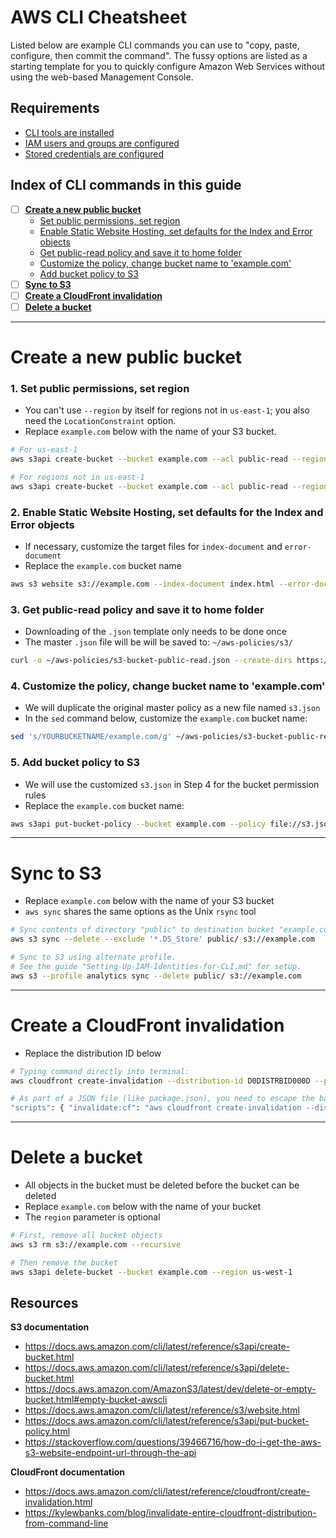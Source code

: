 # AWS CLI Cheatsheet
Listed below are example CLI commands you can use to "copy, paste, configure, then commit the command". The fussy options are listed as a starting template for you to quickly configure Amazon Web Services without using the web-based Management Console.

## Requirements
 * [CLI tools are installed](./Setting-Up-AWS-CLI-Tools.md)
 * [IAM users and groups are configured](./Setting-Up-IAM-Identities-for-CLI.md#create-a-group-with-limited-admin-privileges)
 * [Stored credentials are configured](./Setting-Up-IAM-Identities-for-CLI.md#setting-up-stored-credentials-with-cli)

## Index of CLI commands in this guide
 - [ ] [**Create a new public bucket**](./AWS-CLI-Cheatsheet.md#create-a-new-public-bucket)
   * [Set public permissions, set region](./AWS-CLI-Cheatsheet.md#1-set-public-permissions-set-region)
   * [Enable Static Website Hosting, set defaults for the Index and Error objects](./AWS-CLI-Cheatsheet.md#2-enable-static-website-hosting-set-defaults-for-the-index-and-error-objects)
   * [Get public-read policy and save it to home folder](./AWS-CLI-Cheatsheet.md#3-get-public-read-policy-and-save-it-to-home-folder)
   * [Customize the policy, change bucket name to 'example.com'](./AWS-CLI-Cheatsheet.md#4-customize-the-policy-change-bucket-name-to-examplecom)
   * [Add bucket policy to S3](./AWS-CLI-Cheatsheet.md#5-add-bucket-policy-to-s3)
 - [ ] [**Sync to S3**](./AWS-CLI-Cheatsheet.md#sync-to-s3)
 - [ ] [**Create a CloudFront invalidation**](./AWS-CLI-Cheatsheet.md#create-a-cloudfront-invalidation)
 - [ ] [**Delete a bucket**](./AWS-CLI-Cheatsheet.md#delete-a-bucket)

---

# Create a new public bucket

### 1. Set public permissions, set region
  * You can't use `--region` by itself for regions not in `us-east-1`; you also need the `LocationConstraint` option.
  * Replace `example.com` below with the name of your S3 bucket.
  ```bash
  # For us-east-1
  aws s3api create-bucket --bucket example.com --acl public-read --region us-east-1

  # For regions not in us-east-1
  aws s3api create-bucket --bucket example.com --acl public-read --region us-west-1 --create-bucket-configuration LocationConstraint=us-west-1
  ```

### 2. Enable Static Website Hosting, set defaults for the Index and Error objects
  * If necessary, customize the target files for `index-document` and `error-document`
  * Replace the `example.com` bucket name
```bash
aws s3 website s3://example.com --index-document index.html --error-document index.html
```

### 3. Get public-read policy and save it to home folder
  * Downloading of the `.json` template only needs to be done once
  * The master `.json` file will be will be saved to: `~/aws-policies/s3/`
```bash
curl -o ~/aws-policies/s3-bucket-public-read.json --create-dirs https://raw.githubusercontent.com/spiritphyz/aws-policies/master/s3/s3-bucket-public-read.json
```

### 4. Customize the policy, change bucket name to 'example.com'
  * We will duplicate the original master policy as a new file named `s3.json`
  * In the `sed` command below, customize the `example.com` bucket name:
```bash
sed 's/YOURBUCKETNAME/example.com/g' ~/aws-policies/s3-bucket-public-read.json > s3.json
```

### 5. Add bucket policy to S3
  * We will use the customized `s3.json` in Step 4 for the bucket permission rules
  * Replace the `example.com` bucket name:
```bash
aws s3api put-bucket-policy --bucket example.com --policy file://s3.json
```
---

# Sync to S3
  * Replace `example.com` below with the name of your S3 bucket
  * `aws sync` shares the same options as the Unix `rsync` tool
```bash
# Sync contents of directory "public" to destination bucket "example.com"
aws s3 sync --delete --exclude '*.DS_Store' public/ s3://example.com

# Sync to S3 using alternate profile.
# See the guide "Setting-Up-IAM-Identities-for-CLI.md" for setup.
aws s3 --profile analytics sync --delete public/ s3://example.com
```

---

# Create a CloudFront invalidation
  * Replace the distribution ID below
```bash
# Typing command directly into terminal:
aws cloudfront create-invalidation --distribution-id D0DISTRBID000D --paths /\*

# As part of a JSON file (like package.json), you need to escape the backslash character:
"scripts": { "invalidate:cf": "aws cloudfront create-invalidation --distribution-id D0DISTRBID000D --paths /\\*" }
```

---

# Delete a bucket
  * All objects in the bucket must be deleted before the bucket can be deleted
  * Replace `example.com` below with the name of your bucket
  * The `region` parameter is optional
```bash
# First, remove all bucket objects
aws s3 rm s3://example.com --recursive

# Then remove the bucket
aws s3api delete-bucket --bucket example.com --region us-west-1
```

## Resources
**S3 documentation**
  * https://docs.aws.amazon.com/cli/latest/reference/s3api/create-bucket.html
  * https://docs.aws.amazon.com/cli/latest/reference/s3api/delete-bucket.html
  * https://docs.aws.amazon.com/AmazonS3/latest/dev/delete-or-empty-bucket.html#empty-bucket-awscli
  * https://docs.aws.amazon.com/cli/latest/reference/s3/website.html
  * https://docs.aws.amazon.com/cli/latest/reference/s3api/put-bucket-policy.html
  * https://stackoverflow.com/questions/39466716/how-do-i-get-the-aws-s3-website-endpoint-url-through-the-api

**CloudFront documentation**
  * https://docs.aws.amazon.com/cli/latest/reference/cloudfront/create-invalidation.html
  * https://kylewbanks.com/blog/invalidate-entire-cloudfront-distribution-from-command-line
